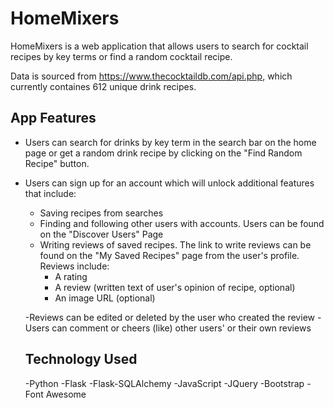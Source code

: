# HomeMixers

HomeMixers is a web application that allows users to search for cocktail recipes by key terms or find a random cocktail recipe. 
 
Data is sourced from https://www.thecocktaildb.com/api.php, which currently containes 612 unique drink recipes.

## App Features
- Users can search for drinks by key term in the search bar on the home page or get a random drink recipe by clicking on the "Find Random Recipe" button. 
- Users can sign up for an account which will unlock additional features that include:
  - Saving recipes from searches
  - Finding and following other users with accounts. Users can be found on the "Discover Users" Page
  - Writing reviews of saved recipes. The link to write reviews can be found on the "My Saved Recipes" page from the user's profile. Reviews include:
      - A rating 
      - A review (written text of user's opinion of recipe, optional)
      - An image URL (optional)
   
  -Reviews can be edited or deleted by the user who created the review
  -Users can comment or cheers (like) other users' or their own reviews
  ## Technology Used
  -Python
  -Flask
  -Flask-SQLAlchemy
  -JavaScript
  -JQuery
  -Bootstrap
  -Font Awesome
  
